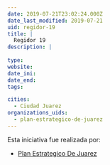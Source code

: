 ```yaml
---
date: 2019-07-21T23:02:24.000Z
date_last_modified: 2019-07-21
uid: regidor-19
title: |
  Regidor 19
description: |
  
type: 
website: 
date_ini: 
date_end: 
tags:

cities: 
  - Ciudad Juarez
organizations_uids:
  - plan-estrategico-de-juarez
---
```


Esta iniciativa fue realizada por:

- [Plan Estrategico De Juarez](/organizaciones/plan-estrategico-de-juarez)
